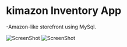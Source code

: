 # kimazon Inventory App

-Amazon-like storefront using MySql.

![ScreenShot](images/screenshot1)
![ScreenShot](images/screenshot2)